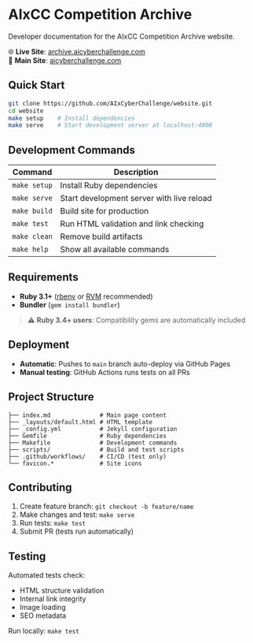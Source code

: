 # AIxCC Competition Archive

Developer documentation for the AIxCC Competition Archive website.

🌐 **Live Site**: [archive.aicyberchallenge.com](https://archive.aicyberchallenge.com)  
🔗 **Main Site**: [aicyberchallenge.com](https://aicyberchallenge.com)

## Quick Start

```bash
git clone https://github.com/AIxCyberChallenge/website.git
cd website
make setup    # Install dependencies
make serve    # Start development server at localhost:4000
```

## Development Commands

| Command | Description |
|---------|-------------|
| `make setup` | Install Ruby dependencies |
| `make serve` | Start development server with live reload |
| `make build` | Build site for production |
| `make test` | Run HTML validation and link checking |
| `make clean` | Remove build artifacts |
| `make help` | Show all available commands |

## Requirements

- **Ruby 3.1+** ([rbenv](https://github.com/rbenv/rbenv) or [RVM](https://rvm.io/) recommended)
- **Bundler** (`gem install bundler`)

> ⚠️ **Ruby 3.4+ users**: Compatibility gems are automatically included

## Deployment

- **Automatic**: Pushes to `main` branch auto-deploy via GitHub Pages
- **Manual testing**: GitHub Actions runs tests on all PRs

## Project Structure

```
├── index.md              # Main page content
├── _layouts/default.html # HTML template
├── _config.yml           # Jekyll configuration
├── Gemfile               # Ruby dependencies
├── Makefile              # Development commands
├── scripts/              # Build and test scripts
├── .github/workflows/    # CI/CD (test only)
└── favicon.*             # Site icons
```

## Contributing

1. Create feature branch: `git checkout -b feature/name`
2. Make changes and test: `make serve`
3. Run tests: `make test`
4. Submit PR (tests run automatically)

## Testing

Automated tests check:
- HTML structure validation
- Internal link integrity  
- Image loading
- SEO metadata

Run locally: `make test`
